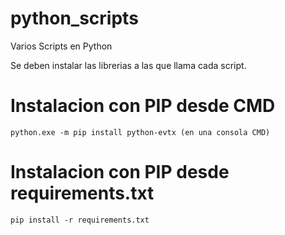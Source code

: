 # python_scripts
Varios Scripts en Python


Se deben instalar las librerias a las que llama cada script.

# Instalacion con PIP desde CMD
```
python.exe -m pip install python-evtx (en una consola CMD)
```
# Instalacion con PIP desde requirements.txt
```
pip install -r requirements.txt
```


